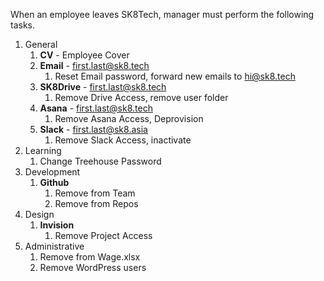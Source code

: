 When an employee leaves SK8Tech, manager must perform the following tasks. 


1. General
    1. **CV** - Employee Cover
    1. **Email** - first.last@sk8.tech
        1. Reset Email password, forward new emails to hi@sk8.tech
    1. **SK8Drive** - first.last@sk8.tech
        1. Remove Drive Access, remove user folder
    1. **Asana** - first.last@sk8.tech
        1. Remove Asana Access, Deprovision
    1. **Slack** - first.last@sk8.asia
        1. Remove Slack Access, inactivate
1. Learning
    1. Change Treehouse Password
1. Development
    1. **Github**
        1. Remove from Team
        1. Remove from Repos
1. Design
    1. **Invision**
        1. Remove Project Access
1. Administrative
    1. Remove from Wage.xlsx
    1. Remove WordPress users